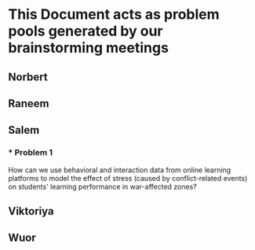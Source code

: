 # This Document acts as problem pools generated by our brainstorming meetings

## Norbert

## Raneem

## Salem

### * Problem 1

How can we use behavioral and interaction data from online learning platforms
to model the effect of stress (caused by conflict-related events) on students'
learning performance in war-affected zones?

## Viktoriya

## Wuor
